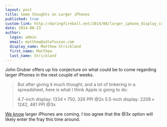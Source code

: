 ```yaml
--- 
layout: post
title: Some thoughts on Larger iPhones
published: true
custom-link: http://daringfireball.net/2014/08/larger_iphone_display_conjecture
date: 2014-08-23
author:
  login: admin
  email: matthew@idlefusion.com
  display_name: Matthew Strickland
  first_name: Matthew
  last_name: Strickland
---
```

John Gruber offers up his conjecture on what could be to come regarding larger iPhones in the next couple of weeks.

> But after giving it much thought, and a lot of tinkering in a spreadsheet, here is what I think Apple is going to do:
>
> 4.7-inch display: 1334 × 750, 326 PPI @2x
> 5.5-inch display: 2208 × 1242, 461 PPI @3x 

[We know](http://mstrick.com/3-predictions-for-apple's-upcoming-event) larger iPhones are coming.  I too agree that the @3x option will likely enter the fray this time around.
